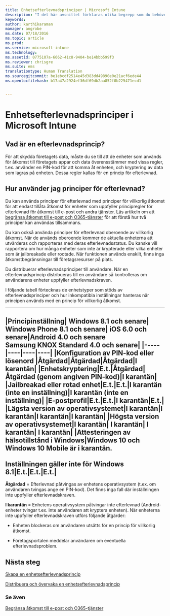 ```yaml
---
title: Enhetsefterlevnadsprinciper | Microsoft Intune
description: "I det här avsnittet förklaras olika begrepp som du behöver känna till för att förstå vad enhetsefterlevnadsprinciper är och hur de fungerar."
keywords: 
author: karthikaraman
manager: angrobe
ms.date: 07/18/2016
ms.topic: article
ms.prod: 
ms.service: microsoft-intune
ms.technology: 
ms.assetid: 0775107a-6662-41c8-9404-be14bbb599f3
ms.reviewer: chrisgre
ms.suite: ems
translationtype: Human Translation
ms.sourcegitcommit: be1ebcdf2514e45d383dd49890e0e21acf6ede44
ms.openlocfilehash: b17a47a2924ef36df69db2aa852f0b225471ecd1


---
```


# Enhetsefterlevnadsprinciper i Microsoft Intune
## Vad är en efterlevnadsprincip?
För att skydda företagets data, måste du se till att de enheter som används för åtkomst till företagets appar och data överensstämmer med vissa regler, t.ex. använder en PIN-kod för att komma åt enheten, och kryptering av data som lagras på enheten. Dessa regler kallas för en princip för efterlevnad.

## Hur använder jag principer för efterlevnad?
Du kan använda principer för efterlevnad med principer för villkorlig åtkomst för att endast tillåta åtkomst för enheter som uppfyller principregler för efterlevnad för åtkomst till e-post och andra tjänster. Läs artikeln om att [begränsa åtkomst till e-post och O365-tjänster](restrict-access-to-email-and-o365-services-with-microsoft-intune.md) för att förstå hur två principer kan användas tillsammans.

Du kan också använda principer för efterlevnad oberoende av villkorlig åtkomst. När de används oberoende kommer de aktuella enheterna att utvärderas och rapporteras med deras efterlevnadsstatus. Du kanske vill rapportera om hur många enheter som inte är krypterade eller vilka enheter som är jailbreakade eller rootade. När funktionen används enskilt, finns inga åtkomstbegränsningar till företagsresurser på plats.

Du distribuerar efterlevnadsprinciper till användare. När en efterlevnadsprincip distribueras till en användare så kontrolleras om användarens enheter uppfyller efterlevnadskraven.

I följande tabell förtecknas de enhetstyper som stöds av efterlevnadsprinciper och hur inkompatibla inställningar hanteras när principen används med en princip för villkorlig åtkomst.

--------------

|Principinställning| Windows 8.1 och senare| Windows Phone 8.1 och senare| iOS 6.0 och senare|Android 4.0 och senare<br/>Samsung KNOX Standard 4.0 och senare|
|-----|----|----|----|
|**Konfiguration av PIN-kod eller lösenord** |Åtgärdad|Åtgärdad|Åtgärdad|I karantän|
|**Enhetskryptering**|E.t.|Åtgärdad|Åtgärdad (genom angiven PIN-kod)|I karantän|
|**Jailbreakad eller rotad enhet**|E.t.|E.t.|I karantän (inte en inställning)|I karantän (inte en inställning)|
|**E-postprofil**|E.t.|E.t.|I karantän|E.t.|
|**Lägsta version av operativsystemet**|I karantän|I karantän|I karantän|I karantän|
|**Högsta version av operativsystemet**|I karantän| I karantän| I karantän| I karantän|
|**Attesteringen av hälsotillstånd i Windows**|Windows 10 och Windows 10 Mobile är i karantän.<br /><br />Inställningen gäller inte för Windows 8.1|E.t.|E.t.|E.t.|
--------------
**Åtgärdad** = Efterlevnad påtvingas av enhetens operativsystem (t.ex. om användaren tvingas ange en PIN-kod).  Det finns inga fall där inställningen inte uppfyller efterlevnadskraven.

**I karantän** = Enhetens operativsystem påtvingar inte efterlevnad (Android-enheter tvingar t.ex. inte användaren att kryptera enheten). När enheterna inte uppfyller efterlevnadskraven utförs följande åtgärder:

-   Enheten blockeras om användaren utsätts för en princip för villkorlig åtkomst.

-   Företagsportalen meddelar användaren om eventuella efterlevnadsproblem.

## Nästa steg
[Skapa en enhetsefterlevnadsprincip](create-a-device-compliance-policy-in-microsoft-intune.md)

[Distribuera och övervaka en enhetsefterlevnadsprincip](deploy-and-monitor-a-device-compliance-policy-in-microsoft-intune.md)

### Se även
[Begränsa åtkomst till e-post och O365-tjänster](restrict-access-to-email-and-o365-services-with-microsoft-intune.md)



<!--HONumber=Jul16_HO5-->


